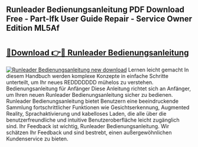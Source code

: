 ## Runleader Bedienungsanleitung PDF Download Free - Part-lfk User Guide Repair - Service Owner Edition ML5Af

# <h2><a href="http://df5lrw.blite.top/?on=Runleader+Bedienungsanleitung">🔗Download 👉🔴 Runleader Bedienungsanleitung</a></h2>

[![Runleader Bedienungsanleitung new download](https://i.imgur.com/lujVjoI.png)](http://df5lrw.blite.top/?on=Runleader+Bedienungsanleitung)
Lernen leicht gemacht In diesem Handbuch werden komplexe Konzepte in einfache Schritte unterteilt, um Ihr neues REDDDDDDD mühelos zu verstehen. Bedienungsanleitung für Anfänger Diese Anleitung richtet sich an Anfänger, um Ihren neuen Runleader Bedienungsanleitung sicher zu bedienen. Runleader Bedienungsanleitung bietet Benutzern eine beeindruckende Sammlung fortschrittlicher Funktionen wie Gesichtserkennung, Augmented Reality, Sprachaktivierung und kabelloses Laden, die alle über die benutzerfreundliche und intuitive Benutzeroberfläche leicht zugänglich sind. Ihr Feedback ist wichtig, Runleader Bedienungsanleitung. Wir schätzen Ihr Feedback und sind bestrebt, einen außergewöhnlichen Kundenservice zu bieten.
